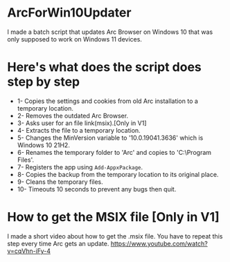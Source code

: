 # ArcForWin10Updater
I made a batch script that updates Arc Browser on Windows 10 that was only supposed to work on Windows 11 devices.

# Here's what does the script does step by step
* 1- Copies the settings and cookies from old Arc installation to a temporary location.
* 2- Removes the outdated Arc Browser.
* 3- Asks user for an file link(msix).[Only in V1]
* 4- Extracts the file to a temporary location.
* 5- Changes the MinVersion variable to '10.0.19041.3636' which is Windows 10 21H2.
* 6- Renames the temporary folder to 'Arc' and copies to 'C:\Program Files\'.
* 7- Registers the app using `Add-AppxPackage`.
* 8- Copies the backup from the temporary location to its original place.
* 9- Cleans the temporary files.
* 10- Timeouts 10 seconds to prevent any bugs then quit.
# How to get the MSIX file [Only in V1]
I made a short video about how to get the .msix file. You have to repeat this step every time Arc gets an update.
https://www.youtube.com/watch?v=cqVhn-iFy-4
